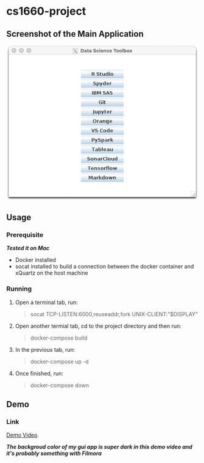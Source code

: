 # cs1660-project

## Screenshot of the Main Application

![Main Application](./gui_app.png "GUI APP")

## Usage

### Prerequisite

***Tested it on Mac***

* Docker installed
* socat installed to build a connection between the docker container and xQuartz on the host machine

### Running

1. Open a terminal tab, run:

    > socat TCP-LISTEN:6000,reuseaddr,fork UNIX-CLIENT:\"$DISPLAY\"

2. Open another termial tab, cd to the project directory and then run:

    > docker-compose build

3. In the previous tab, run:

    > docker-compose up -d

4. Once finished, run:

    > docker-compose down

## Demo

### Link

[Demo Video](https://pitt-my.sharepoint.com/:v:/g/personal/ziz36_pitt_edu/Ec-5Yyw-9XRKgK-fCBRAOXkBxDk81EYdbVmAyitwlqHAZA "Demo").

***The backgroud color of my gui app is super dark in this demo video and it's probably something with Filmora***